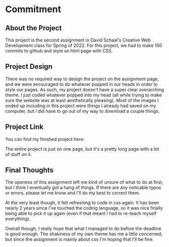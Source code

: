 # Commitment

## About the Project

This project is the second assignment in David Schaal's Creative Web Development class for Spring of 2022. For this project, we had to make 100 commits to github and style an html page with CSS.

## Project Design

There was no required way to design the project on the assignment page, and we were encouraged to do whatever popped in our heads in order to style our pages. As such, my project doesn't have a super clear overarching theme. I just coded whatever popped into my head (all while trying to make sure the website was at least aesthetically pleasing). Most of the images I ended up including in this project were things I already had saved on my computer, but I did have to go out of my way to download a couple things.

## Project Link

You can find my finished project here:

The entire project is just on one page, but it's a pretty long page with a lot of stuff on it.

## Final Thoughts

The openess of this assignment left me kind of unsure of what to do at first, but I think I eventually got a hang of things. If there are any noticable typos or errors, please let me know and I'll do my best to correct them.

At the very least though, it felt refreshing to code in css again. It has been nearly 2 years since I've touched the coding language, so it was nice finally being able to pick it up again (even if that meant I had to re-teach myself everything).

Overall though, I really hope that what I managed to do before the deadline is good enough. The shakiness of my own theme has me a little concerned, but since the assignment is mainly about css I'm hoping that I'll be fine.
